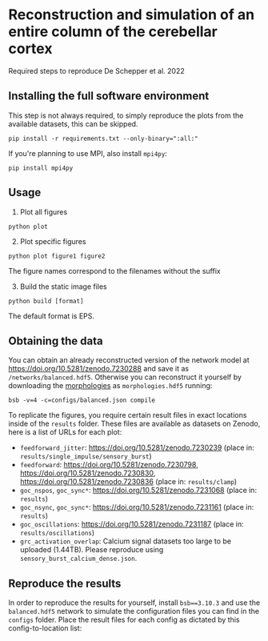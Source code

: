 # Reconstruction and simulation of an entire column of the cerebellar cortex

Required steps to reproduce De Schepper et al. 2022

## Installing the full software environment

This step is not always required, to simply reproduce the plots from the available datasets, this can be skipped.

```
pip install -r requirements.txt --only-binary=":all:"
```

If you're planning to use MPI, also install `mpi4py`:

```
pip install mpi4py
```

## Usage

1. Plot all figures

```
python plot
```

2. Plot specific figures

```
python plot figure1 figure2
```

The figure names correspond to the filenames without the suffix

3. Build the static image files

```
python build [format]
```

The default format is EPS.

## Obtaining the data

You can obtain an already reconstructed version of the network model at https://doi.org/10.5281/zenodo.7230288 and save it as `/networks/balanced.hdf5`. Otherwise you can reconstruct it yourself by downloading the [morphologies](https://doi.org/10.5281/zenodo.7230455) as `morphologies.hdf5` running:

```
bsb -v=4 -c=configs/balanced.json compile
```

To replicate the figures, you require certain result files in exact locations inside of the `results` folder. These files are available as datasets on Zenodo, here is a list of URLs for each plot:

* `feedforward_jitter`: https://doi.org/10.5281/zenodo.7230239 (place in: `results/single_impulse/sensory_burst`)
* `feedforward`: https://doi.org/10.5281/zenodo.7230798, https://doi.org/10.5281/zenodo.7230830, https://doi.org/10.5281/zenodo.7230836 (place in: `results/clamp`)
* `goc_nspos`, `goc_sync*`: https://doi.org/10.5281/zenodo.7231068 (place in: `results`)
* `goc_nsync`, `goc_sync*`: https://doi.org/10.5281/zenodo.7231161 (place in: `results`)
* `goc_oscillations`: https://doi.org/10.5281/zenodo.7231187 (place in: `results/oscillations`)
* `grc_activation_overlap`: Calcium signal datasets too large to be uploaded (1.44TB). Please reproduce using `sensory_burst_calcium_dense.json`.

## Reproduce the results

In order to reproduce the results for yourself, install `bsb==3.10.3` and use the `balanced.hdf5` network to simulate the configuration files you can find in the `configs` folder. Place the result files for each config as dictated by this config-to-location list:

<placeholder>
